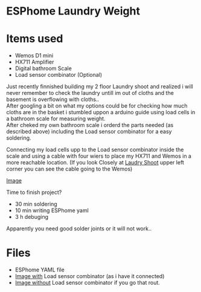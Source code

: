 # ESPhome Laundry Weight

# Items used
* Wemos D1 mini
* HX711 Amplifier
* Digital bathroom Scale
* Load sensor combinator (Optional)

Just recently finnished building my 2 floor Laundry shoot and realized i will never remember to check the laundry untill im out of cloths and the basement is overflowing with cloths..<br>
After googling a bit on what my options could be for checking how much cloths are in the basket i stumbled uppon a arduino guide using load cells in a bathroom scale for measuring weight.<br>
After cheked my own bathroom scale i orderd the parts needed (as described above) including the Load sensor combinator for a easy soldering.

Connecting my load cells upp to the Load sensor combinator inside the scale and using a cable with four wiers to place my HX711 and Wemos in a more reachable location. (If you look Closely at [Laudry Shoot] upper left corner you can see the cable going to the Wemos)

[Image]

Time to finish project?
- 30 min soldering
- 10 min writing ESPhome yaml
- 3 h debuging

Apparently you need good solder joints or it will  not work..

# Files
* ESPhome YAML file
* [Image with] Load sensor combinator (as i have it connected)
* [Image without] Load sensor combinator if you go that rout.


[Image]: https://github.com/M-Wahren/ESPhome-Laundry-Weight/raw/master/Current_Setup/Scale_Closeup.jpg
[Image with]: https://github.com/M-Wahren/ESPhome-Laundry-Weight/raw/master/With_Load_sensor_combinator.png
[Image without]: https://github.com/M-Wahren/ESPhome-Laundry-Weight/raw/master/Without_Load_sensor_combinator.png
[Laudry Shoot]: https://github.com/M-Wahren/ESPhome-Laundry-Weight/raw/master/Current_Setup/Laundry_Shoot.jpg
